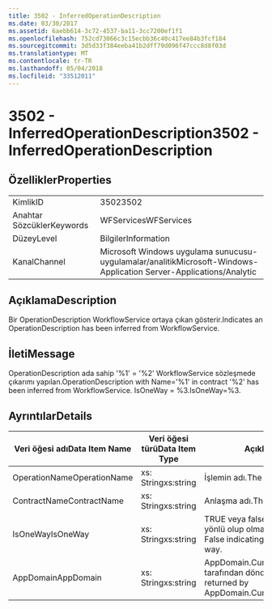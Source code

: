 ```yaml
---
title: 3502 - InferredOperationDescription
ms.date: 03/30/2017
ms.assetid: 6aebb614-3c72-4537-ba11-3cc7200ef1f1
ms.openlocfilehash: 752cd73066c3c15ecbb36c40c417ee84b3fcf184
ms.sourcegitcommit: 3d5d33f384eeba41b2dff79d096f47ccc8d8f03d
ms.translationtype: MT
ms.contentlocale: tr-TR
ms.lasthandoff: 05/04/2018
ms.locfileid: "33512011"
---
```

# <a name="3502---inferredoperationdescription"></a><span data-ttu-id="4b571-102">3502 - InferredOperationDescription</span><span class="sxs-lookup"><span data-stu-id="4b571-102">3502 - InferredOperationDescription</span></span>
## <a name="properties"></a><span data-ttu-id="4b571-103">Özellikler</span><span class="sxs-lookup"><span data-stu-id="4b571-103">Properties</span></span>  
  
|||  
|-|-|  
|<span data-ttu-id="4b571-104">Kimlik</span><span class="sxs-lookup"><span data-stu-id="4b571-104">ID</span></span>|<span data-ttu-id="4b571-105">3502</span><span class="sxs-lookup"><span data-stu-id="4b571-105">3502</span></span>|  
|<span data-ttu-id="4b571-106">Anahtar Sözcükler</span><span class="sxs-lookup"><span data-stu-id="4b571-106">Keywords</span></span>|<span data-ttu-id="4b571-107">WFServices</span><span class="sxs-lookup"><span data-stu-id="4b571-107">WFServices</span></span>|  
|<span data-ttu-id="4b571-108">Düzey</span><span class="sxs-lookup"><span data-stu-id="4b571-108">Level</span></span>|<span data-ttu-id="4b571-109">Bilgiler</span><span class="sxs-lookup"><span data-stu-id="4b571-109">Information</span></span>|  
|<span data-ttu-id="4b571-110">Kanal</span><span class="sxs-lookup"><span data-stu-id="4b571-110">Channel</span></span>|<span data-ttu-id="4b571-111">Microsoft Windows uygulama sunucusu-uygulamalar/analitik</span><span class="sxs-lookup"><span data-stu-id="4b571-111">Microsoft-Windows-Application Server-Applications/Analytic</span></span>|  
  
## <a name="description"></a><span data-ttu-id="4b571-112">Açıklama</span><span class="sxs-lookup"><span data-stu-id="4b571-112">Description</span></span>  
 <span data-ttu-id="4b571-113">Bir OperationDescription WorkflowService ortaya çıkan gösterir.</span><span class="sxs-lookup"><span data-stu-id="4b571-113">Indicates an OperationDescription has been inferred from WorkflowService.</span></span>  
  
## <a name="message"></a><span data-ttu-id="4b571-114">İleti</span><span class="sxs-lookup"><span data-stu-id="4b571-114">Message</span></span>  
 <span data-ttu-id="4b571-115">OperationDescription ada sahip '%1' = '%2' WorkflowService sözleşmede çıkarımı yapılan.</span><span class="sxs-lookup"><span data-stu-id="4b571-115">OperationDescription with Name='%1' in contract '%2' has been inferred from WorkflowService.</span></span> <span data-ttu-id="4b571-116">IsOneWay = %3.</span><span class="sxs-lookup"><span data-stu-id="4b571-116">IsOneWay=%3.</span></span>  
  
## <a name="details"></a><span data-ttu-id="4b571-117">Ayrıntılar</span><span class="sxs-lookup"><span data-stu-id="4b571-117">Details</span></span>  
  
|<span data-ttu-id="4b571-118">Veri öğesi adı</span><span class="sxs-lookup"><span data-stu-id="4b571-118">Data Item Name</span></span>|<span data-ttu-id="4b571-119">Veri öğesi türü</span><span class="sxs-lookup"><span data-stu-id="4b571-119">Data Item Type</span></span>|<span data-ttu-id="4b571-120">Açıklama</span><span class="sxs-lookup"><span data-stu-id="4b571-120">Description</span></span>|  
|--------------------|--------------------|-----------------|  
|<span data-ttu-id="4b571-121">OperationName</span><span class="sxs-lookup"><span data-stu-id="4b571-121">OperationName</span></span>|<span data-ttu-id="4b571-122">xs: String</span><span class="sxs-lookup"><span data-stu-id="4b571-122">xs:string</span></span>|<span data-ttu-id="4b571-123">İşlemin adı.</span><span class="sxs-lookup"><span data-stu-id="4b571-123">The name of the operation.</span></span>|  
|<span data-ttu-id="4b571-124">ContractName</span><span class="sxs-lookup"><span data-stu-id="4b571-124">ContractName</span></span>|<span data-ttu-id="4b571-125">xs: String</span><span class="sxs-lookup"><span data-stu-id="4b571-125">xs:string</span></span>|<span data-ttu-id="4b571-126">Anlaşma adı.</span><span class="sxs-lookup"><span data-stu-id="4b571-126">The name of the contract.</span></span>|  
|<span data-ttu-id="4b571-127">IsOneWay</span><span class="sxs-lookup"><span data-stu-id="4b571-127">IsOneWay</span></span>|<span data-ttu-id="4b571-128">xs: String</span><span class="sxs-lookup"><span data-stu-id="4b571-128">xs:string</span></span>|<span data-ttu-id="4b571-129">TRUE veya false değerini Sözleşme tek yönlü olup olmadığını belirten.</span><span class="sxs-lookup"><span data-stu-id="4b571-129">True or False indicating if the contract is one-way.</span></span>|  
|<span data-ttu-id="4b571-130">AppDomain</span><span class="sxs-lookup"><span data-stu-id="4b571-130">AppDomain</span></span>|<span data-ttu-id="4b571-131">xs: String</span><span class="sxs-lookup"><span data-stu-id="4b571-131">xs:string</span></span>|<span data-ttu-id="4b571-132">AppDomain.CurrentDomain.FriendlyName tarafından döndürülen dize.</span><span class="sxs-lookup"><span data-stu-id="4b571-132">The string returned by AppDomain.CurrentDomain.FriendlyName.</span></span>|
